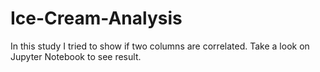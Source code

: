 # Ice-Cream-Analysis
In this study I tried to show if two columns are correlated. Take a look on Jupyter Notebook to see result.
